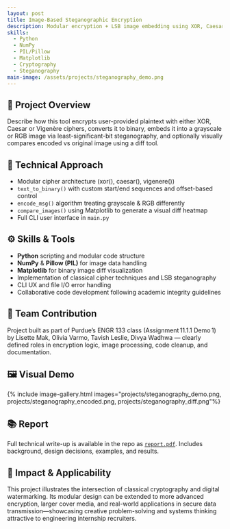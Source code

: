 ```yaml
---
layout: post
title: Image‑Based Steganographic Encryption
description: Modular encryption + LSB image embedding using XOR, Caesar & Vigenère ciphers
skills:
  - Python
  - NumPy
  - PIL/Pillow
  - Matplotlib
  - Cryptography
  - Steganography
main-image: /assets/projects/steganography_demo.png
---
```


## 🔐 Project Overview
Describe how this tool encrypts user-provided plaintext with either XOR, Caesar or Vigenère ciphers, converts it to binary, embeds it into a grayscale or RGB image via least-significant-bit steganography, and optionally visually compares encoded vs original image using a diff tool.

## 🧪 Technical Approach
- Modular cipher architecture (xor(), caesar(), vigenere())
- `text_to_binary()` with custom start/end sequences and offset-based control
- `encode_msg()` algorithm treating grayscale & RGB differently
- `compare_images()` using Matplotlib to generate a visual diff heatmap
- Full CLI user interface in `main.py`

## ⚙️ Skills & Tools
- **Python** scripting and modular code structure
- **NumPy** & **Pillow (PIL)** for image data handling
- **Matplotlib** for binary image diff visualization
- Implementation of classical cipher techniques and LSB steganography
- CLI UX and file I/O error handling
- Collaborative code development following academic integrity guidelines

## 👥 Team Contribution
Project built as part of Purdue’s ENGR 133 class (Assignment 11.1.1 Demo 1) by Lisette Mak, Olivia Varmo, Tavish Leslie, Divya Wadhwa — clearly defined roles in encryption logic, image processing, code cleanup, and documentation.

## 🖼️ Visual Demo
{% include image-gallery.html images="projects/steganography_demo.png, projects/steganography_encoded.png, projects/steganography_diff.png"%}

## 📚 Report
Full technical write-up is available in the repo as [`report.pdf`](./report.pdf). Includes background, design decisions, examples, and results.

## 🧠 Impact & Applicability
This project illustrates the intersection of classical cryptography and digital watermarking. Its modular design can be extended to more advanced encryption, larger cover media, and real-world applications in secure data transmission—showcasing creative problem-solving and systems thinking attractive to engineering internship recruiters.

